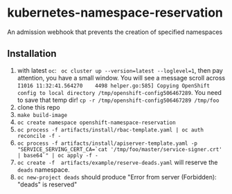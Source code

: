 # kubernetes-namespace-reservation
An admission webhook that prevents the creation of specified namespaces

## Installation
1. with latest `oc`: ` oc cluster up --version=latest --loglevel=1`, then pay attention, you have a small window.  You will see a message scroll across `I1016 11:32:41.564270    4498 helper.go:585] Copying OpenShift config to local directory /tmp/openshift-config506467289`.  You need to save that temp dir!  `cp -r /tmp/openshift-config506467289 /tmp/foo`
2. clone this repo
3. `make build-image`
4. `oc create namespace openshift-namespace-reservation`
5. `oc process -f artifacts/install/rbac-template.yaml | oc auth reconcile -f -`
6. ```oc process -f artifacts/install/apiserver-template.yaml -p "SERVICE_SERVING_CERT_CA=`cat '/tmp/foo/master/service-signer.crt' | base64`" | oc apply -f -```
7. `oc create -f  artifacts/example/reserve-deads.yaml` will reserve the `deads` namespace.
8. `oc new-project deads` should produce "Error from server (Forbidden): "deads" is reserved"
